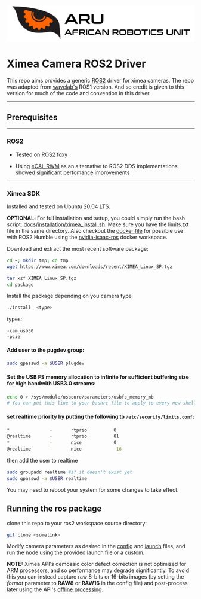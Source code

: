 ![logo](docs/resources/ARU_logo_rectangle.png)
# Ximea Camera ROS2 Driver

This repo aims provides a generic [ROS2](https://docs.ros.org/en/foxy/index.html) driver for ximea cameras. The repo was adapted from [wavelab's](https://github.com/wavelab/ximea_ros_cam) ROS1 version. And so credit is given to this version for much of the code and convention in this driver. 

<hr/> 

## Prerequisites
<hr/>

### ROS2

- Tested on [ROS2 foxy](https://docs.ros.org/en/foxy/Installation.html)

- Using [eCAL RWM](https://github.com/eclipse-ecal/rmw_ecal) as an alternative to ROS2 DDS implementations showed significant perfomance improvements
<hr/>

### Ximea SDK

Installed and tested on Ubuntu 20.04 LTS.

<b> OPTIONAL: </b>For full installation and setup, you could simply run the bash script: [docs/installation/ximea_install.sh](docs/installation/ximea_install.sh). Make sure you have the limits.txt file in the same directory. Also checkout the [docker file](docs/docker/XIMEA.Dockerfile) for possible use with ROS2 Humble using the [nvidia-isaac-ros](https://github.com/NVIDIA-ISAAC-ROS/isaac_ros_common) docker workspace.

Download and extract the most recent software package:
```bash
cd ~; mkdir tmp; cd tmp
wget https://www.ximea.com/downloads/recent/XIMEA_Linux_SP.tgz
```
```bash
tar xzf XIMEA_Linux_SP.tgz
cd package
```
Install the package depending on you camera type
```bash
./install -<type>
```
types:

    -cam_usb30
    -pcie

#### Add user to the pugdev group:
```bash
sudo gpasswd -a $USER plugdev
```
#### Set the USB FS memory allocation to infinite for sufficient buffering size for high bandwith USB3.0 streams:
```bash
echo 0 > /sys/module/usbcore/parameters/usbfs_memory_mb
# You can put this line to your bashrc file to apply to every new shell
```
#### set realtime priority by putting the following to ``` /etc/security/limits.conf ```:
```bash
*               -       rtprio          0
@realtime       -       rtprio          81
*               -       nice            0
@realtime       -       nice            -16
```
then add the user to realtime
```bash
sudo groupadd realtime #if it doesn't exist yet
sudo gpasswd -a $USER realtime
```
You may need to reboot your system for some changes to take effect.

## Running the ros package

clone this repo to your ros2 workspace source directory:
```bash
git clone <somelink>
```
Modify camera parameters as desired in the [config](config/xiCam_config.yaml) and [launch](launch/xiCam.launch.xml) files, and run the node using the provided launch file or a custom. 

<b>NOTE:</b> Ximea API's demosaic color defect correction is not optimized for ARM processors, and so performance may degrade significantly. To avoid this you can instead capture raw 8-bits or 16-bits images (by setting the <i>format</i> parameter to <b>RAW8</b> or <b>RAW16</b> in the config file) and post-process later using the API's [offline processing](https://www.ximea.com/support/wiki/apis/XiAPI_Offline_Processing).
